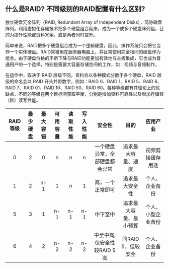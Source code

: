 ## 什么是RAID? 不同级别的RAID配置有什么区别?

独立硬盘冗余阵列（RAID, Redundant Array of Independent Disks），简称磁盘阵列。利用虚拟化存储技术把多个硬盘组合起来，成为一个或多个硬盘阵列组，目的为提升性能或资料冗余，或是两者同时提升。

简单来说，RAID把多个硬盘组合成为一个逻辑硬盘，因此，操作系统只会把它当作一个实体硬盘。RAID常被用在服务器电脑上，并且常使用完全相同的硬盘作为组合。由于硬盘价格的不断下降与RAID功能更加有效地与主板集成，它也成为普通用户的一个选择，特别是需要大容量存储空间的工作，如：视频与音频制作。

在运作中，取决于 RAID 层级不同，资料会以多种模式分散于各个硬盘，RAID 层级的命名会以 RAID 开头并带数字，例如：RAID 0、RAID 1、RAID 5、RAID 6、RAID 7、RAID 01、RAID 10、RAID 50、RAID 60。每种等级都有其理论上的优缺点，不同的等级在两个目标间获取平衡，分别是增加资料可靠性以及增加存储器（群）读写性能。

								

| RAID等级  | 最少硬盘  | 最大容错  | 可用容量  | 读取性能  | 写入性能  | 安全性  |  目的 | 应用产业  |
| :------------: | :------------: | :------------: | :------------: | :------------: | :------------: | :------------: | :------------: | :------------: |
| 0  | 2  | 0  |  n | n  | n  | 一个硬盘异常，全部硬盘都会异常  | 追求最大容量、速度  | 视频剪接缓存用途  |
| 1  | 2  | n-1  | 1  | n  | 1  | 高，一个正常即可  | 追求最大安全性  | 个人、企业备份  |
| 5  | 3  | 1  | n-1  | n-1  | n-1  | 中下至中  | 追求最大容量、最小预算  | 个人、小型企业备份  |
| 6  | 4  | 2  | n-2  | n-2  | n-2  | 中至中高,仅安全性较RAID 5高  | 同RAID 5，但较安全  | 个人、企业备份  |
